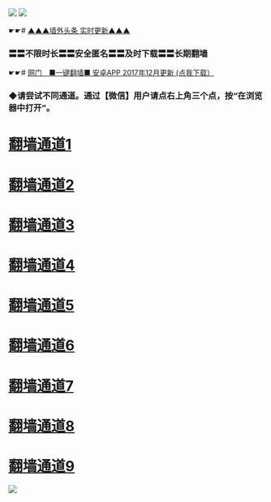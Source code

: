 <tr>
    <td align=center><img src="https://github.com/gyhhx/image-upload/blob/master/gy2-1.jpg" /></td>
 </tr> 
<tr>
  <td align=center><img src="https://github.com/gyhhx/image-upload/blob/master/%E5%BE%AE%E4%BF%A1%E8%AF%B4%E6%98%8E4.jpg" /></td>  
</tr>

☛☛# <a href="http://41346234.wx.tq.xn--lavamki-9wa.fi/show.htm?ogNews&from=gitgy">▲▲▲墙外头条  实时更新▲▲▲</a>

### 〓〓不限时长〓〓安全匿名〓〓及时下载〓〓长期翻墙
☛☛#  <a href="http://t.cn/RTk8U6c">网门　■一键翻墙■ 安卓APP 2017年12月更新 (点我下载）</a>

### ◆请尝试不同通道。通过【微信】用户请点右上角三个点，按“在浏览器中打开”。
   #  <a target="_blank" href="https://s3.ap-south-1.amazonaws.com/ogatem/show.htm?from=gitgy">翻墙通道1</a><br/>
   #  <a target="_blank" href="https://s3.ap-northeast-2.amazonaws.com/ogates/show.htm?from=gitgy">翻墙通道2</a><br/>
   #  <a target="_blank" href="https://s3.amazonaws.com/ogate/show.htm?from=gitgy">翻墙通道3</a><br/>
   #  <a target="_blank" href="https://s3-us-west-1.amazonaws.com/ogaten/show.htm?from=gitgy">翻墙通道4</a><br/>
   #  <a target="_blank" href="https://s3.us-east-2.amazonaws.com/ogateh/show.htm?from=gitgy">翻墙通道5</a><br/>
   #  <a target="_blank" href="https://s3.eu-central-1.amazonaws.com/ogatef/show.htm?from=gitgy">翻墙通道6</a><br/>     
   #  <a target="_blank" href="https://s3.eu-west-2.amazonaws.com/ogatel/show.htm?from=gitgy">翻墙通道7</a><br/>
   #  <a target="_blank" href="https://s3.ca-central-1.amazonaws.com/ogatec/show.htm?from=gitgy">翻墙通道8</a><br/>
   #  <a target="_blank" href="https://s3-ap-southeast-2.amazonaws.com/ogatey/show.htm?from=gitgy">翻墙通道9</a><br/>


<tr>
  <td align=center><img src=" https://github.com/gyhhx/image-upload/blob/master/ogate-c.JPG" /></td>  
</tr>
